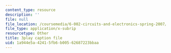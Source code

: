 ```yaml
---
content_type: resource
description: ''
file: null
file_location: /coursemedia/6-002-circuits-and-electronics-spring-2007/1a944e5a42415fb6b00562687223bbaa_Km9YIdkc2Oo.vtt
file_type: application/x-subrip
resourcetype: Other
title: 3play caption file
uid: 1a944e5a-4241-5fb6-b005-62687223bbaa
---
```

